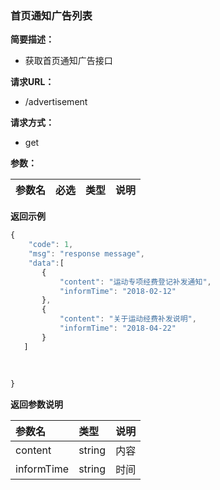 ### 首页通知广告列表

**简要描述：**
- 获取首页通知广告接口

**请求URL：**
- /advertisement

**请求方式：**
- get

**参数：** 

|参数名|必选|类型|说明|
|:----    |:---|:----- |-----   |


 **返回示例**

 ```js
 {
     "code": 1,
     "msg": "response message",
     "data":[
        {
            "content": "运动专项经费登记补发通知",
            "informTime": "2018-02-12"
        },
        {
            "content": "关于运动经费补发说明",
            "informTime": "2018-04-22"
        }
    ]
     
         
     
 }
 ```

  **返回参数说明** 

|参数名|类型|说明|
|:-----  |:-----|-----                           |
|content |string   |内容  |
|informTime |string   |时间  |